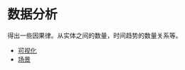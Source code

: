 # 数据分析
得出一些因果律。从实体之间的数量，时间趋势的数量关系等。

* [可视化](./visualization/readme.md)
* [场景](./scenario/readme.md)

